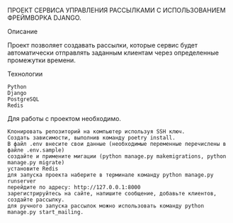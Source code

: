 ПРОЕКТ СЕРВИСА УПРАВЛЕНИЯ РАССЫЛКАМИ С ИСПОЛЬЗОВАНИЕМ ФРЕЙМВОРКА DJANGO.

Описание

Проект позволяет создавать рассылки, которые сервис будет автоматически отправлять заданным клиентам через определенные промежутки времени.

Технологии

    Python
    Django
    PostgreSQL
    Redis

Для работы с проектом необходимо.

    Клонировать репозиторий на компьютер используя SSH ключ.
    Создать зависимости, выполнив команду poetry install.
    В файл .env внесите свои данные (необходимые переменные перечислены в файле .env.sample)
    создайте и примените мигации (python manage.py makemigrations, python manage.py migrate)
    установите Redis
    для запуска проекта наберите в терминале команду python manage.py runserver
    перейдите по адресу: http://127.0.0.1:8000
    зарегистрируйтесь на сайте, напишите сообщение, добавьте клиентов, создайте рассылку.
    для ручного запуска рассылок можно использовать команду python manage.py start_mailing.

